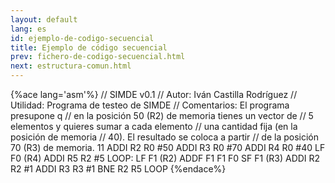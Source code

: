 ```yaml
---
layout: default
lang: es
id: ejemplo-de-codigo-secuencial
title: Ejemplo de código secuencial
prev: fichero-de-codigo-secuencial.html
next: estructura-comun.html
---
```


{%ace lang='asm'%}
// SIMDE v0.1
// Autor: Iván Castilla Rodríguez
// Utilidad: Programa de testeo de SIMDE
// Comentarios: El programa presupone q 
// en la posición 50 (R2) de memoria tienes un vector de
// 5 elementos y quieres sumar a cada elemento 
// una cantidad fija (en la posición de memoria
// 40). El resultado se coloca a partir 
// de la posición 70 (R3) de memoria.
11
	ADDI	R2 R0 #50
	ADDI	R3 R0 #70
	ADDI	R4 R0 #40
	LF		F0 (R4)
	ADDI	R5 R2 #5
LOOP:
	LF 		F1 (R2)
	ADDF	F1 F1 F0
	SF		F1 (R3)
	ADDI 	R2 R2 #1
	ADDI	R3 R3 #1
	BNE		R2 R5 LOOP
{%endace%}